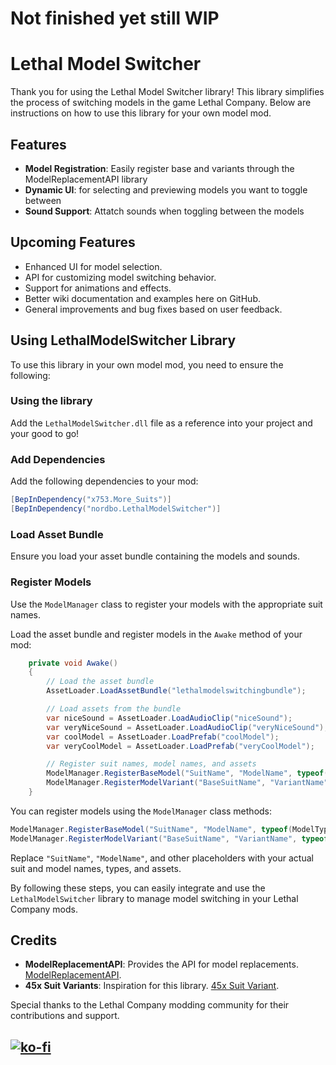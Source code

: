 # Not finished yet still WIP
# Lethal Model Switcher

Thank you for using the Lethal Model Switcher library! This library simplifies the process of switching models in the game Lethal Company. Below are instructions on how to use this library for your own model mod.

## Features
- **Model Registration**: Easily register base and variants through the ModelReplacementAPI library
- **Dynamic UI**: for selecting and previewing models you want to toggle between
- **Sound Support**: Attatch sounds when toggling between the models

## Upcoming Features

- Enhanced UI for model selection.
- API for customizing model switching behavior.
- Support for animations and effects.
- Better wiki documentation and examples here on GitHub.
- General improvements and bug fixes based on user feedback.

## Using LethalModelSwitcher Library

To use this library in your own model mod, you need to ensure the following:

### Using the library
Add the `LethalModelSwitcher.dll` file as a reference into your project and your good to go!

### Add Dependencies

Add the following dependencies to your mod:

```csharp
[BepInDependency("x753.More_Suits")]
[BepInDependency("nordbo.LethalModelSwitcher")]
```

### Load Asset Bundle

Ensure you load your asset bundle containing the models and sounds.

### Register Models

Use the `ModelManager` class to register your models with the appropriate suit names.

Load the asset bundle and register models in the `Awake` method of your mod:

```csharp
    private void Awake()
    {
        // Load the asset bundle
        AssetLoader.LoadAssetBundle("lethalmodelswitchingbundle");

        // Load assets from the bundle
        var niceSound = AssetLoader.LoadAudioClip("niceSound");
        var veryNiceSound = AssetLoader.LoadAudioClip("veryNiceSound");
        var coolModel = AssetLoader.LoadPrefab("coolModel");
        var veryCoolModel = AssetLoader.LoadPrefab("veryCoolModel");

        // Register suit names, model names, and assets
        ModelManager.RegisterBaseModel("SuitName", "ModelName", typeof(ModelType), audioClip, modelPrefab);
        ModelManager.RegisterModelVariant("BaseSuitName", "VariantName", typeof(VariantType), audioClip, modelPrefab);
    }
```

You can register models using the `ModelManager` class methods:

```csharp
ModelManager.RegisterBaseModel("SuitName", "ModelName", typeof(ModelType), audioClip, modelPrefab);
ModelManager.RegisterModelVariant("BaseSuitName", "VariantName", typeof(VariantType), audioClip, modelPrefab);
```

Replace `"SuitName"`, `"ModelName"`, and other placeholders with your actual suit and model names, types, and assets.

By following these steps, you can easily integrate and use the `LethalModelSwitcher` library to manage model switching in your Lethal Company mods.

## Credits
- **ModelReplacementAPI**: Provides the API for model replacements. [ModelReplacementAPI](https://thunderstore.io/c/lethal-company/p/BunyaPineTree/ModelReplacementAPI/).
- **45x Suit Variants**: Inspiration for this library. [45x Suit Variant](https://thunderstore.io/c/lethal-company/p/45x_Dev/45x_Suit_Variants/).

Special thanks to the Lethal Company modding community for their contributions and support.

[![ko-fi](https://ko-fi.com/img/githubbutton_sm.svg)](https://ko-fi.com/I2I4XZ2R6)
---
